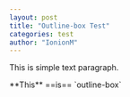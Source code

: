 ```yaml
---
layout: post
title: "Outline-box Test"
categories: test
author: "IonionM"
---
```


This is simple text paragraph.
<!-- github pages 允许在div嵌入markdown="1"来渲染md -->
<!-- mb:margin bottom; px:padding left&right; py:padding top&bottom -->

<div class="outline-box outline-box-hoverable mb-8 px-3 py-3" markdown="1">
    **This** ==is== `outline-box`
</div>

